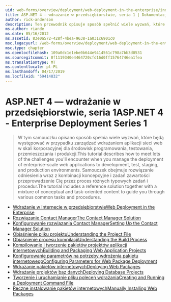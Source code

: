 ```yaml
---
uid: web-forms/overview/deployment/web-deployment-in-the-enterprise/index
title: ASP.NET 4 — wdrażanie w przedsiębiorstwie, seria 1 | Dokumentacja firmy Microsoft
author: rick-anderson
description: Ten przewodnik opisuje sposób spełnić wiele wyzwań, które będzie występować w przypadku zarządzać wdrażaniem aplikacji sieci web skali korporacyjnej rozwój...
ms.author: riande
ms.date: 05/16/2012
ms.assetid: 83e0a572-428f-4bea-9638-1a031c6901c0
msc.legacyurl: /web-forms/overview/deployment/web-deployment-in-the-enterprise
msc.type: chapter
ms.openlocfilehash: 109a0dc1e1ebe0b644e9414561c798a7bb3d0531
ms.sourcegitcommit: 0f1119340e4464720cfd16d0ff15764746ea1fea
ms.translationtype: MT
ms.contentlocale: pl-PL
ms.lasthandoff: 04/17/2019
ms.locfileid: "59414832"
---
```

# <a name="aspnet-4---enterprise-deployment-series-1"></a><span data-ttu-id="9c6e9-103">ASP.NET 4 — wdrażanie w przedsiębiorstwie, seria 1</span><span class="sxs-lookup"><span data-stu-id="9c6e9-103">ASP.NET 4 - Enterprise Deployment Series 1</span></span>

> <span data-ttu-id="9c6e9-104">W tym samouczku opisano sposób spełnia wiele wyzwań, które będą występować w przypadku zarządzać wdrażaniem aplikacji sieci web w skali korporacyjnej dla środowisk programowania, testowania, przemieszczania i produkcji.</span><span class="sxs-lookup"><span data-stu-id="9c6e9-104">This tutorial describes how to meet lots of the challenges you'll encounter when you manage the deployment of enterprise-scale web applications to development, test, staging, and production environments.</span></span> <span data-ttu-id="9c6e9-105">Samouczek obejmuje rozwiązanie odniesienia wraz z kombinacji koncepcyjne i zadań zawartości przeprowadzenie Cię przez proces różnych typowych zadań i procedur.</span><span class="sxs-lookup"><span data-stu-id="9c6e9-105">The tutorial includes a reference solution together with a mixture of conceptual and task-oriented content to guide you through various common tasks and procedures.</span></span>


- [<span data-ttu-id="9c6e9-106">Wdrażanie w Internecie w przedsiębiorstwie</span><span class="sxs-lookup"><span data-stu-id="9c6e9-106">Web Deployment in the Enterprise</span></span>](web-deployment-in-the-enterprise.md)
- [<span data-ttu-id="9c6e9-107">Rozwiązanie Contact Manager</span><span class="sxs-lookup"><span data-stu-id="9c6e9-107">The Contact Manager Solution</span></span>](the-contact-manager-solution.md)
- [<span data-ttu-id="9c6e9-108">Konfigurowanie rozwiązania Contact Manager</span><span class="sxs-lookup"><span data-stu-id="9c6e9-108">Setting Up the Contact Manager Solution</span></span>](setting-up-the-contact-manager-solution.md)
- [<span data-ttu-id="9c6e9-109">Objaśnienie pliku projektu</span><span class="sxs-lookup"><span data-stu-id="9c6e9-109">Understanding the Project File</span></span>](understanding-the-project-file.md)
- [<span data-ttu-id="9c6e9-110">Objaśnienie procesu kompilacji</span><span class="sxs-lookup"><span data-stu-id="9c6e9-110">Understanding the Build Process</span></span>](understanding-the-build-process.md)
- [<span data-ttu-id="9c6e9-111">Kompilowanie i tworzenie pakietów projektów aplikacji internetowych</span><span class="sxs-lookup"><span data-stu-id="9c6e9-111">Building and Packaging Web Application Projects</span></span>](building-and-packaging-web-application-projects.md)
- [<span data-ttu-id="9c6e9-112">Konfigurowanie parametrów na potrzeby wdrożenia pakietu internetowego</span><span class="sxs-lookup"><span data-stu-id="9c6e9-112">Configuring Parameters for Web Package Deployment</span></span>](configuring-parameters-for-web-package-deployment.md)
- [<span data-ttu-id="9c6e9-113">Wdrażanie pakietów internetowych</span><span class="sxs-lookup"><span data-stu-id="9c6e9-113">Deploying Web Packages</span></span>](deploying-web-packages.md)
- [<span data-ttu-id="9c6e9-114">Wdrażanie projektów baz danych</span><span class="sxs-lookup"><span data-stu-id="9c6e9-114">Deploying Database Projects</span></span>](deploying-database-projects.md)
- [<span data-ttu-id="9c6e9-115">Tworzenie i uruchamianie pliku poleceń wdrażania</span><span class="sxs-lookup"><span data-stu-id="9c6e9-115">Creating and Running a Deployment Command File</span></span>](creating-and-running-a-deployment-command-file.md)
- [<span data-ttu-id="9c6e9-116">Ręczne instalowanie pakietów internetowych</span><span class="sxs-lookup"><span data-stu-id="9c6e9-116">Manually Installing Web Packages</span></span>](manually-installing-web-packages.md)
